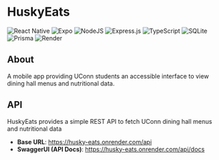 # HuskyEats

![React Native](https://img.shields.io/badge/react_native-%2320232a.svg?style=for-the-badge&logo=react&logoColor=%2361DAFB)
![Expo](https://img.shields.io/badge/Expo-000000?style=for-the-badge&logo=expo&logoColor=white)
![NodeJS](https://img.shields.io/badge/node.js-6DA55F?style=for-the-badge&logo=node.js&logoColor=white) 
![Express.js](https://img.shields.io/badge/express.js-%23404d59.svg?style=for-the-badge&logo=express&logoColor=%2361DAFB)
![TypeScript](https://img.shields.io/badge/TypeScript-3178C6?style=for-the-badge&logo=typescript&logoColor=white)
![SQLite](https://img.shields.io/badge/SQLite-003B57?style=for-the-badge&logo=sqlite&logoColor=white)
![Prisma](https://img.shields.io/badge/Prisma-2D3748?style=for-the-badge&logo=prisma&logoColor=white)
![Render](https://img.shields.io/badge/Render-c203fc.svg?style=for-the-badge&logo=render&logoColor=white)

## About

A mobile app providing UConn students an accessible interface to view dining hall menus and nutritional data.

## API

HuskyEats provides a simple REST API to fetch UConn dining hall menus and nutritional data

- **Base URL**: https://husky-eats.onrender.com/api
- **SwaggerUI (API Docs)**: https://husky-eats.onrender.com/api/docs
